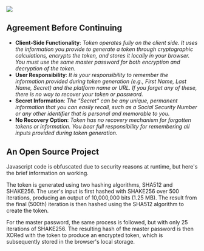 ![](https://github.com/0xF35/token/blob/620f09072853dc1b3074b85c3edacdf775b902bc/Asset%201.svg)

## Agreement Before Continuing
- **Client-Side Functionality**: *Token operates fully on the client side. It uses the information you provide to generate a token through cryptographic calculations, encrypts the token, and stores it locally in your browser. You must use the same master password for both encryption and decryption of the token.*
- **User Responsibility**: *It is your responsibility to remember the information provided during token generation (e.g., First Name, Last Name, Secret) and the platform name or URL. If you forget any of these, there is no way to recover your token or password.*
- **Secret Information**: *The "Secret" can be any unique, permanent information that you can easily recall, such as a Social Security Number or any other identifier that is personal and memorable to you.*
- **No Recovery Option**: *Token has no recovery mechanism for forgotten tokens or information. You bear full responsibility for remembering all inputs provided during token generation.*

## An Open Source Project
Javascript code is obfuscated due to security reasons at runtime, but here's the brief information on working.

The token is generated using two hashing algorithms, SHA512 and SHAKE256. The user's input is first hashed with SHAKE256 over 500 iterations, producing an output of 10,000,000 bits (1.25 MB). The result from the final (500th) iteration is then hashed using the SHA512 algorithm to create the token.

For the master password, the same process is followed, but with only 25 iterations of SHAKE256. The resulting hash of the master password is then XORed with the token to produce an encrypted token, which is subsequently stored in the browser's local storage.
